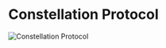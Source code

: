 # Constellation Protocol
![Constellation Protocol](https://github.com/ysfkel/constellation-protocol/blob/readme-image/images/logo6.png "Optional title") 

